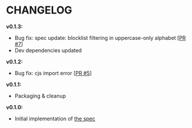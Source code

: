 # CHANGELOG

**v0.1.3:**
- Bug fix: spec update: blocklist filtering in uppercase-only alphabet [[PR #7](https://github.com/sqids/sqids-spec/pull/7)]
- Dev dependencies updated

**v0.1.2:**
- Bug fix: cjs import error [[PR #5](https://github.com/sqids/sqids-javascript/pull/5)]

**v0.1.1:**
- Packaging & cleanup

**v0.1.0:**
- Initial implementation of [the spec](https://github.com/sqids/sqids-spec)